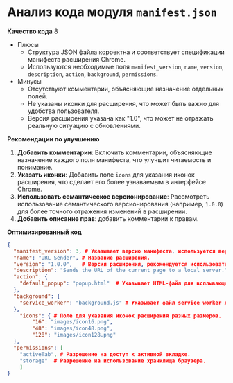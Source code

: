 # Анализ кода модуля `manifest.json`

**Качество кода**
8
- Плюсы
    - Структура JSON файла корректна и соответствует спецификации манифеста расширения Chrome.
    - Используются необходимые поля `manifest_version`, `name`, `version`, `description`, `action`, `background`, `permissions`.
- Минусы
    - Отсутствуют комментарии, объясняющие назначение отдельных полей.
    - Не указаны иконки для расширения, что может быть важно для удобства пользователя.
    - Версия расширения указана как "1.0", что может не отражать реальную ситуацию с обновлениями.

**Рекомендации по улучшению**

1.  **Добавить комментарии**: Включить комментарии, объясняющие назначение каждого поля манифеста, что улучшит читаемость и понимание.
2.  **Указать иконки**: Добавить поле `icons` для указания иконок расширения, что сделает его более узнаваемым в интерфейсе Chrome.
3.  **Использовать семантическое версионирование**: Рассмотреть использование семантического версионирования (например, `1.0.0`) для более точного отражения изменений в расширении.
4. **Добавить описание прав**: добавить комментарии к правам.

**Оптимизированный код**

```json
{
  "manifest_version": 3, # Указывает версию манифеста, используется версия 3.
  "name": "URL Sender", # Название расширения.
  "version": "1.0.0",   # Версия расширения, рекомендуется использовать семантическое версионирование.
  "description": "Sends the URL of the current page to a local server.", # Описание расширения.
  "action": {
    "default_popup": "popup.html"  # Указывает HTML-файл для всплывающего окна при нажатии на иконку расширения.
  },
  "background": {
    "service_worker": "background.js" # Указывает файл service worker для фоновой работы расширения.
  },
    "icons": { # Поле для указания иконок расширения разных размеров.
        "16": "images/icon16.png",
        "48": "images/icon48.png",
        "128": "images/icon128.png"
  },
  "permissions": [ 
    "activeTab", # Разрешение на доступ к активной вкладке.
    "storage"  # Разрешение на использование хранилища браузера.
    ]
}
```